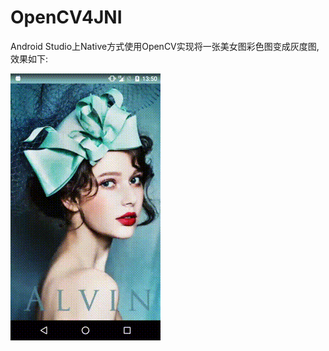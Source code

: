 # OpenCV4JNI
Android Studio上Native方式使用OpenCV实现将一张美女图彩色图变成灰度图,  效果如下:

![Result](https://github.com/Cxuef/OpenCV4JNI/blob/master/assets/OpenCVResult.gif)
